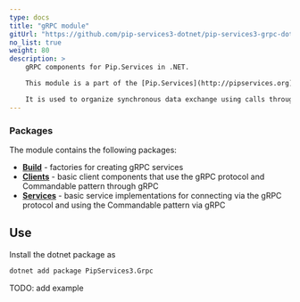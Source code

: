 ```yaml
---
type: docs
title: "gRPC module"
gitUrl: "https://github.com/pip-services3-dotnet/pip-services3-grpc-dotnet"
no_list: true
weight: 80
description: > 
    gRPC components for Pip.Services in .NET. 

    This module is a part of the [Pip.Services](http://pipservices.org) polyglot microservices toolkit.

    It is used to organize synchronous data exchange using calls through the gRPC protocol. It has implementations of both, the server and client parts.
---
```



### Packages

The module contains the following packages:

- [**Build**](build) - factories for creating gRPC services
- [**Clients**](clients) - basic client components that use the gRPC protocol and Commandable pattern through gRPC
- [**Services**](services) - basic service implementations for connecting via the gRPC protocol and using the Commandable pattern via gRPC


## Use

Install the dotnet package as
```bash
dotnet add package PipServices3.Grpc
```

TODO: add example
